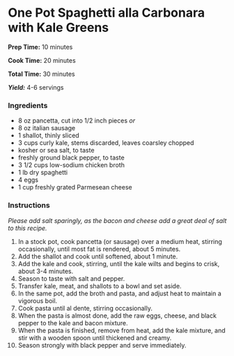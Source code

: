 # One Pot Spaghetti alla Carbonara with Kale Greens

**Prep Time:** 10 minutes

**Cook Time:** 20 minutes

**Total Time:** 30 minutes

**_Yield:_** 4-6 servings

### Ingredients

* 8 oz pancetta, cut into 1/2 inch pieces
*or*
* 8 oz italian sausage
* 1 shallot, thinly sliced
* 3 cups curly kale, stems discarded, leaves coarsley chopped
* kosher or sea salt, to taste
* freshly ground black pepper, to taste
* 3 1/2 cups low-sodium chicken broth
* 1 lb dry spaghetti
* 4 eggs
* 1 cup freshly grated Parmesean cheese

### Instructions

*Please add salt sparingly, as the bacon and cheese add a great deal of salt to this recipe.*

1. In a stock pot, cook pancetta (or sausage) over a medium heat, stirring occasionally, until most fat is rendered, about 5 minutes.
2. Add the shallot and cook until softened, about 1 minute.
3. Add the kale and cook, stirring, until the kale wilts and begins to crisk, about 3-4 minutes.
4. Season to taste with salt and pepper.
5. Transfer kale, meat, and shallots to a bowl and set aside.
6. In the same pot, add the broth and pasta, and adjust heat to maintain a vigorous boil.
7. Cook pasta until al dente, stirring occasionally.
8. When the pasta is almost done, add the raw eggs, cheese, and black pepper to the kale and bacon mixture.
9. When the pasta is finished, remove from heat, add the kale mixture, and stir with a wooden spoon until thickened and creamy.
10. Season strongly with black pepper and serve immediately.
